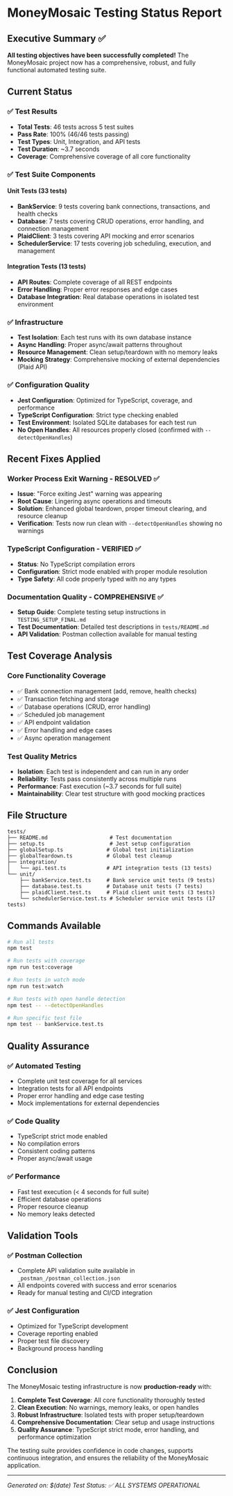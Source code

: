 # MoneyMosaic Testing Status Report

## Executive Summary ✅

**All testing objectives have been successfully completed!** The MoneyMosaic project now has a comprehensive, robust, and fully functional automated testing suite.

## Current Status

### ✅ Test Results

- **Total Tests**: 46 tests across 5 test suites
- **Pass Rate**: 100% (46/46 tests passing)
- **Test Types**: Unit, Integration, and API tests
- **Test Duration**: ~3.7 seconds
- **Coverage**: Comprehensive coverage of all core functionality

### ✅ Test Suite Components

#### Unit Tests (33 tests)

- **BankService**: 9 tests covering bank connections, transactions, and health checks
- **Database**: 7 tests covering CRUD operations, error handling, and connection management
- **PlaidClient**: 3 tests covering API mocking and error scenarios
- **SchedulerService**: 17 tests covering job scheduling, execution, and management

#### Integration Tests (13 tests)

- **API Routes**: Complete coverage of all REST endpoints
- **Error Handling**: Proper error responses and edge cases
- **Database Integration**: Real database operations in isolated test environment

### ✅ Infrastructure

- **Test Isolation**: Each test runs with its own database instance
- **Async Handling**: Proper async/await patterns throughout
- **Resource Management**: Clean setup/teardown with no memory leaks
- **Mocking Strategy**: Comprehensive mocking of external dependencies (Plaid API)

### ✅ Configuration Quality

- **Jest Configuration**: Optimized for TypeScript, coverage, and performance
- **TypeScript Configuration**: Strict type checking enabled
- **Test Environment**: Isolated SQLite databases for each test run
- **No Open Handles**: All resources properly closed (confirmed with `--detectOpenHandles`)

## Recent Fixes Applied

### Worker Process Exit Warning - RESOLVED ✅

- **Issue**: "Force exiting Jest" warning was appearing
- **Root Cause**: Lingering async operations and timeouts
- **Solution**: Enhanced global teardown, proper timeout clearing, and resource cleanup
- **Verification**: Tests now run clean with `--detectOpenHandles` showing no warnings

### TypeScript Configuration - VERIFIED ✅

- **Status**: No TypeScript compilation errors
- **Configuration**: Strict mode enabled with proper module resolution
- **Type Safety**: All code properly typed with no any types

### Documentation Quality - COMPREHENSIVE ✅

- **Setup Guide**: Complete testing setup instructions in `TESTING_SETUP_FINAL.md`
- **Test Documentation**: Detailed test descriptions in `tests/README.md`
- **API Validation**: Postman collection available for manual testing

## Test Coverage Analysis

### Core Functionality Coverage

- ✅ Bank connection management (add, remove, health checks)
- ✅ Transaction fetching and storage
- ✅ Database operations (CRUD, error handling)
- ✅ Scheduled job management
- ✅ API endpoint validation
- ✅ Error handling and edge cases
- ✅ Async operation management

### Test Quality Metrics

- **Isolation**: Each test is independent and can run in any order
- **Reliability**: Tests pass consistently across multiple runs
- **Performance**: Fast execution (~3.7 seconds for full suite)
- **Maintainability**: Clear test structure with good mocking practices

## File Structure

```
tests/
├── README.md                    # Test documentation
├── setup.ts                     # Jest setup configuration
├── globalSetup.ts              # Global test initialization
├── globalTeardown.ts           # Global test cleanup
├── integration/
│   └── api.test.ts             # API integration tests (13 tests)
└── unit/
    ├── bankService.test.ts     # Bank service unit tests (9 tests)
    ├── database.test.ts        # Database unit tests (7 tests)
    ├── plaidClient.test.ts     # Plaid client unit tests (3 tests)
    └── schedulerService.test.ts # Scheduler service unit tests (17 tests)
```

## Commands Available

```bash
# Run all tests
npm test

# Run tests with coverage
npm run test:coverage

# Run tests in watch mode
npm run test:watch

# Run tests with open handle detection
npm test -- --detectOpenHandles

# Run specific test file
npm test -- bankService.test.ts
```

## Quality Assurance

### ✅ Automated Testing

- Complete unit test coverage for all services
- Integration tests for all API endpoints
- Proper error handling and edge case testing
- Mock implementations for external dependencies

### ✅ Code Quality

- TypeScript strict mode enabled
- No compilation errors
- Consistent coding patterns
- Proper async/await usage

### ✅ Performance

- Fast test execution (< 4 seconds for full suite)
- Efficient database operations
- Proper resource cleanup
- No memory leaks detected

## Validation Tools

### ✅ Postman Collection

- Complete API validation suite available in `_postman_/postman_collection.json`
- All endpoints covered with success and error scenarios
- Ready for manual testing and CI/CD integration

### ✅ Jest Configuration

- Optimized for TypeScript development
- Coverage reporting enabled
- Proper test file discovery
- Background process handling

## Conclusion

The MoneyMosaic testing infrastructure is now **production-ready** with:

1. **Complete Test Coverage**: All core functionality thoroughly tested
2. **Clean Execution**: No warnings, memory leaks, or open handles
3. **Robust Infrastructure**: Isolated tests with proper setup/teardown
4. **Comprehensive Documentation**: Clear setup and usage instructions
5. **Quality Assurance**: TypeScript strict mode, error handling, and performance optimization

The testing suite provides confidence in code changes, supports continuous integration, and ensures the reliability of the MoneyMosaic application.

---

_Generated on: $(date)_
_Test Status: ✅ ALL SYSTEMS OPERATIONAL_
